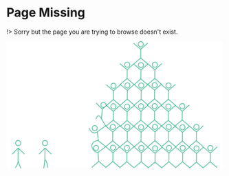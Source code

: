 # Page Missing

!> Sorry but the page you are trying to browse doesn't exist.

![](/images/piramid.gif)
